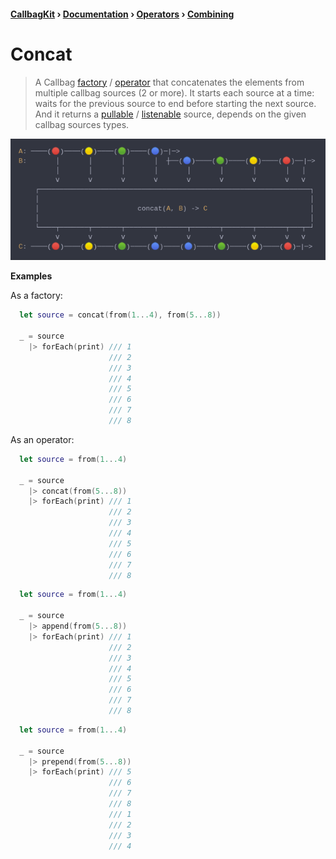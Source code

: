 #### [CallbagKit][Callbag] › [Documentation][Documentation] › [Operators][Operators] › [Combining][Combining]
# Concat
> A Callbag [factory][Sources] / [operator][Operators] that concatenates the
> elements from multiple callbag sources (2 or more). It starts each source at
> a time: waits for the previous source to end before starting the next source.
> And it returns a [pullable][Sources] / [listenable][Sources] source, depends
> on the given callbag sources types.

<img src="./Concat.png">

<!-- ```swift
A: ────(🔴)────(🟡)────(🟢)────(🔵)─|─>
B:       │       │       │       │  ┼──(🔵)────(🟢)────(🟡)────(🔴)──|─>
         │       │       │       │       │       │       │       │   │
         ⅴ       ⅴ       ⅴ       ⅴ       ⅴ       ⅴ       ⅴ       ⅴ   ⅴ
    ┌──────────────────────────────────────────────────────────────────┐
    │                                                                  │
    │                        concat(A, B) -> C                         │
    │                                                                  │
    └────┬───────┬───────┬───────┬───────┬───────┬───────┬───────┬───┬─┘
         ⅴ       ⅴ       ⅴ       ⅴ       ⅴ       ⅴ       ⅴ       ⅴ   ⅴ
C: ────(🔴)────(🟡)────(🟢)────(🔵)────(🔵)────(🟢)────(🟡)────(🔴)─|─>
``` -->

**Examples**

As a factory:

```swift
  let source = concat(from(1...4), from(5...8))

  _ = source
    |> forEach(print) /// 1
                      /// 2
                      /// 3
                      /// 4
                      /// 5
                      /// 6
                      /// 7
                      /// 8
```

As an operator:

```swift
  let source = from(1...4)

  _ = source
    |> concat(from(5...8))
    |> forEach(print) /// 1
                      /// 2
                      /// 3
                      /// 4
                      /// 5
                      /// 6
                      /// 7
                      /// 8
```

```swift
  let source = from(1...4)

  _ = source
    |> append(from(5...8))
    |> forEach(print) /// 1
                      /// 2
                      /// 3
                      /// 4
                      /// 5
                      /// 6
                      /// 7
                      /// 8
```

```swift
  let source = from(1...4)

  _ = source
    |> prepend(from(5...8))
    |> forEach(print) /// 5
                      /// 6
                      /// 7
                      /// 8
                      /// 1
                      /// 2
                      /// 3
                      /// 4
```

[Callbag]: <../../../README.md> (Callbag)
[Documentation]: <../../README.md> (Documentation)
[Operators]: <../README.md> (Operators)
[Combining]: <./README.md> (Combining)

[Sources]: <../../Sources/README.md> (Sources)